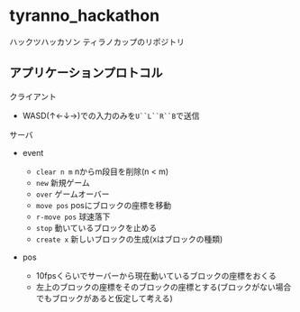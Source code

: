 # tyranno_hackathon
ハックツハッカソン ティラノカップのリポジトリ

## アプリケーションプロトコル
クライアント
- WASD(↑←↓→)での入力のみを`U``L``R``B`で送信

サーバ
- event
  - `clear n m` nからm段目を削除(n < m)
  - `new` 新規ゲーム
  - `over` ゲームオーバー
  - `move pos` posにブロックの座標を移動
  - `r-move pos` 球速落下
  - `stop` 動いているブロックを止める
  - `create x` 新しいブロックの生成(xはブロックの種類)

- pos
  - 10fpsくらいでサーバーから現在動いているブロックの座標をおくる
  - 左上のブロックの座標をそのブロックの座標とする(ブロックがない場合でもブロックがあると仮定して考える)
